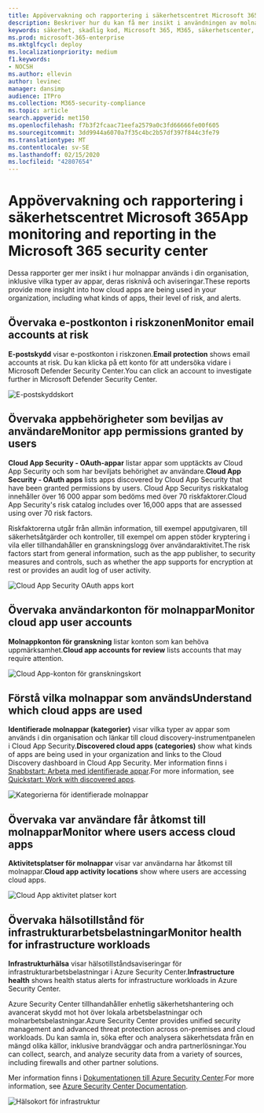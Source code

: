 ```yaml
---
title: Appövervakning och rapportering i säkerhetscentret Microsoft 365
description: Beskriver hur du kan få mer insikt i användningen av molnappar i din organisation
keywords: säkerhet, skadlig kod, Microsoft 365, M365, säkerhetscenter, övervaka, rapportera, appar
ms.prod: microsoft-365-enterprise
ms.mktglfcycl: deploy
ms.localizationpriority: medium
f1.keywords:
- NOCSH
ms.author: ellevin
author: levinec
manager: dansimp
audience: ITPro
ms.collection: M365-security-compliance
ms.topic: article
search.appverid: met150
ms.openlocfilehash: f7b3f2fcaac71eefa2579a0c3fd66666fe00f605
ms.sourcegitcommit: 3dd9944a6070a7f35c4bc2b57df397f844c3fe79
ms.translationtype: MT
ms.contentlocale: sv-SE
ms.lasthandoff: 02/15/2020
ms.locfileid: "42807654"
---
```

# <a name="app-monitoring-and-reporting-in-the-microsoft-365-security-center"></a><span data-ttu-id="abf94-104">Appövervakning och rapportering i säkerhetscentret Microsoft 365</span><span class="sxs-lookup"><span data-stu-id="abf94-104">App monitoring and reporting in the Microsoft 365 security center</span></span>

<span data-ttu-id="abf94-105">Dessa rapporter ger mer insikt i hur molnappar används i din organisation, inklusive vilka typer av appar, deras risknivå och aviseringar.</span><span class="sxs-lookup"><span data-stu-id="abf94-105">These reports provide more insight into how cloud apps are being used in your organization, including what kinds of apps, their level of risk, and alerts.</span></span>

## <a name="monitor-email-accounts-at-risk"></a><span data-ttu-id="abf94-106">Övervaka e-postkonton i riskzonen</span><span class="sxs-lookup"><span data-stu-id="abf94-106">Monitor email accounts at risk</span></span>

<span data-ttu-id="abf94-107">**E-postskydd** visar e-postkonton i riskzonen.</span><span class="sxs-lookup"><span data-stu-id="abf94-107">**Email protection** shows email accounts at risk.</span></span> <span data-ttu-id="abf94-108">Du kan klicka på ett konto för att undersöka vidare i Microsoft Defender Security Center.</span><span class="sxs-lookup"><span data-stu-id="abf94-108">You can click an account to investigate further in Microsoft Defender Security Center.</span></span>

![E-postskyddskort](../../media/email-protection.png)

## <a name="monitor-app-permissions-granted-by-users"></a><span data-ttu-id="abf94-110">Övervaka appbehörigheter som beviljas av användare</span><span class="sxs-lookup"><span data-stu-id="abf94-110">Monitor app permissions granted by users</span></span>

<span data-ttu-id="abf94-111">**Cloud App Security - OAuth-appar** listar appar som upptäckts av Cloud App Security och som har beviljats behörighet av användare.</span><span class="sxs-lookup"><span data-stu-id="abf94-111">**Cloud App Security - OAuth apps** lists apps discovered by Cloud App Security that have been granted permissions by users.</span></span> <span data-ttu-id="abf94-112">Cloud App Securitys riskkatalog innehåller över 16 000 appar som bedöms med över 70 riskfaktorer.</span><span class="sxs-lookup"><span data-stu-id="abf94-112">Cloud App Security's risk catalog includes over 16,000 apps that are assessed using over 70 risk factors.</span></span>

<span data-ttu-id="abf94-113">Riskfaktorerna utgår från allmän information, till exempel apputgivaren, till säkerhetsåtgärder och kontroller, till exempel om appen stöder kryptering i vila eller tillhandahåller en granskningslogg över användaraktivitet.</span><span class="sxs-lookup"><span data-stu-id="abf94-113">The risk factors start from general information, such as the app publisher, to security measures and controls, such as whether the app supports for encryption at rest or provides an audit log of user activity.</span></span>

![Cloud App Security OAuth apps kort](../../media/cloud-app-security-oauth-apps.png)

## <a name="monitor-cloud-app-user-accounts"></a><span data-ttu-id="abf94-115">Övervaka användarkonton för molnappar</span><span class="sxs-lookup"><span data-stu-id="abf94-115">Monitor cloud app user accounts</span></span>

<span data-ttu-id="abf94-116">**Molnappkonton för granskning** listar konton som kan behöva uppmärksamhet.</span><span class="sxs-lookup"><span data-stu-id="abf94-116">**Cloud app accounts for review** lists accounts that may require attention.</span></span>

![Cloud App-konton för granskningskort](../../media/cloud-app-accounts-for-review.png)

## <a name="understand-which-cloud-apps-are-used"></a><span data-ttu-id="abf94-118">Förstå vilka molnappar som används</span><span class="sxs-lookup"><span data-stu-id="abf94-118">Understand which cloud apps are used</span></span>

<span data-ttu-id="abf94-119">**Identifierade molnappar (kategorier)** visar vilka typer av appar som används i din organisation och länkar till cloud discovery-instrumentpanelen i Cloud App Security.</span><span class="sxs-lookup"><span data-stu-id="abf94-119">**Discovered cloud apps (categories)** show what kinds of apps are being used in your organization and links to the Cloud Discovery dashboard in Cloud App Security.</span></span> <span data-ttu-id="abf94-120">Mer information finns i [Snabbstart: Arbeta med identifierade appar](https://docs.microsoft.com/cloud-app-security/discovered-apps).</span><span class="sxs-lookup"><span data-stu-id="abf94-120">For more information, see [Quickstart: Work with discovered apps](https://docs.microsoft.com/cloud-app-security/discovered-apps).</span></span>  

![Kategorierna för identifierade molnappar](../../media/discovered-cloud-apps-categories.png)

## <a name="monitor-where-users-access-cloud-apps"></a><span data-ttu-id="abf94-122">Övervaka var användare får åtkomst till molnappar</span><span class="sxs-lookup"><span data-stu-id="abf94-122">Monitor where users access cloud apps</span></span>

<span data-ttu-id="abf94-123">**Aktivitetsplatser för molnappar** visar var användarna har åtkomst till molnappar.</span><span class="sxs-lookup"><span data-stu-id="abf94-123">**Cloud app activity locations** show where users are accessing cloud apps.</span></span>

![Cloud App aktivitet platser kort](../../media/cloud-app-activity-locations.png)

## <a name="monitor-health-for-infrastructure-workloads"></a><span data-ttu-id="abf94-125">Övervaka hälsotillstånd för infrastrukturarbetsbelastningar</span><span class="sxs-lookup"><span data-stu-id="abf94-125">Monitor health for infrastructure workloads</span></span>

<span data-ttu-id="abf94-126">**Infrastrukturhälsa** visar hälsotillståndsaviseringar för infrastrukturarbetsbelastningar i Azure Security Center.</span><span class="sxs-lookup"><span data-stu-id="abf94-126">**Infrastructure health** shows health status alerts for infrastructure workloads in Azure Security Center.</span></span>

<span data-ttu-id="abf94-127">Azure Security Center tillhandahåller enhetlig säkerhetshantering och avancerat skydd mot hot över lokala arbetsbelastningar och molnarbetsbelastningar.</span><span class="sxs-lookup"><span data-stu-id="abf94-127">Azure Security Center provides unified security management and advanced threat protection across on-premises and cloud workloads.</span></span> <span data-ttu-id="abf94-128">Du kan samla in, söka efter och analysera säkerhetsdata från en mängd olika källor, inklusive brandväggar och andra partnerlösningar.</span><span class="sxs-lookup"><span data-stu-id="abf94-128">You can collect, search, and analyze security data from a variety of sources, including firewalls and other partner solutions.</span></span>

<span data-ttu-id="abf94-129">Mer information finns i [Dokumentationen till Azure Security Center](https://docs.microsoft.com/azure/security-center/).</span><span class="sxs-lookup"><span data-stu-id="abf94-129">For more information, see [Azure Security Center Documentation](https://docs.microsoft.com/azure/security-center/).</span></span>

![Hälsokort för infrastruktur](../../media/infrastructure-health.png)
